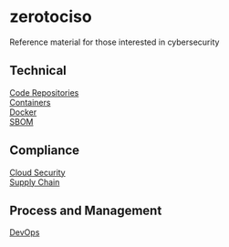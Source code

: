 # zerotociso
Reference material for those interested in cybersecurity


## Technical
[Code Repositories](docs/CODEREPOSITORIES.md) \
[Containers](docs/CONTAINERS.md) \
[Docker](docs/DOCKER.md)\
[SBOM](docs/SBOM.md)

## Compliance
[Cloud Security](docs/CLOUDSECURITY.md) \
[Supply Chain](docs/SUPPLYCHAIN.md)


## Process and Management
[DevOps](docs/DEVOPS.md)
